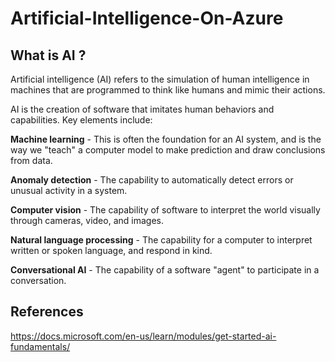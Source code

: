# Artificial-Intelligence-On-Azure

## What is AI ?

Artificial intelligence (AI) refers to the simulation of human intelligence in machines that are programmed to think like humans and mimic their actions.

AI is the creation of software that imitates human behaviors and capabilities. Key elements include:

**Machine learning** - This is often the foundation for an AI system, and is the way we "teach" a computer model to make prediction and draw conclusions from data.

**Anomaly detection** - The capability to automatically detect errors or unusual activity in a system.

**Computer vision** - The capability of software to interpret the world visually through cameras, video, and images.

**Natural language processing** - The capability for a computer to interpret written or spoken language, and respond in kind.

**Conversational AI** - The capability of a software "agent" to participate in a conversation.




## References

https://docs.microsoft.com/en-us/learn/modules/get-started-ai-fundamentals/

